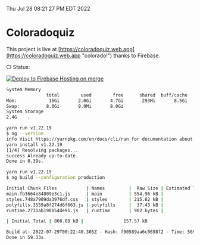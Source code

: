 Thu Jul 28 08:21:27 PM EDT 2022

# Coloradoquiz


This project is live at [https://coloradoquiz.web.app](https://coloradoquiz.web.app "colorado!") thanks to Firebase.

CI Status: 

[![Deploy to Firebase Hosting on merge](https://github.com/teamkushal/coloradoquiz/actions/workflows/firebase-hosting-merge.yml/badge.svg)](https://github.com/teamkushal/coloradoquiz/actions/workflows/firebase-hosting-merge.yml)

```bash
System Memory
               total        used        free      shared  buff/cache   available
Mem:            15Gi       2.0Gi       4.7Gi       293Mi       8.5Gi        12Gi
Swap:          8.0Gi       9.0Mi       8.0Gi
System Storage
2.4G	.
```
```bash
yarn run v1.22.19
$ ng --version
info Visit https://yarnpkg.com/en/docs/cli/run for documentation about this command.
yarn install v1.22.19
[1/4] Resolving packages...
success Already up-to-date.
Done in 0.39s.
```
```bash
yarn run v1.22.19
$ ng build --configuration production

Initial Chunk Files           | Names         |  Raw Size | Estimated Transfer Size
main.fb3664e84809e3c1.js      | main          | 554.96 kB |               132.33 kB
styles.748a7909da3976df.css   | styles        | 215.62 kB |                12.77 kB
polyfills.3559a8f274d6f663.js | polyfills     |  37.43 kB |                11.96 kB
runtime.2731ab190b54de91.js   | runtime       | 902 bytes |               517 bytes

| Initial Total | 808.88 kB |               157.57 kB

Build at: 2022-07-29T00:22:40.305Z - Hash: f90589aa6c0698f2 - Time: 56943ms
Done in 59.33s.
```
